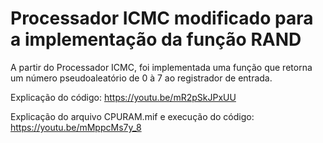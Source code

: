 # Processador ICMC modificado para a implementação da função RAND

A partir do Processador ICMC, foi implementada uma função que retorna um número pseudoaleatório de 0 à 7 ao registrador de entrada.

Explicação do código:
https://youtu.be/mR2pSkJPxUU

Explicação do arquivo CPURAM.mif e execução do código:
https://youtu.be/mMppcMs7y_8
